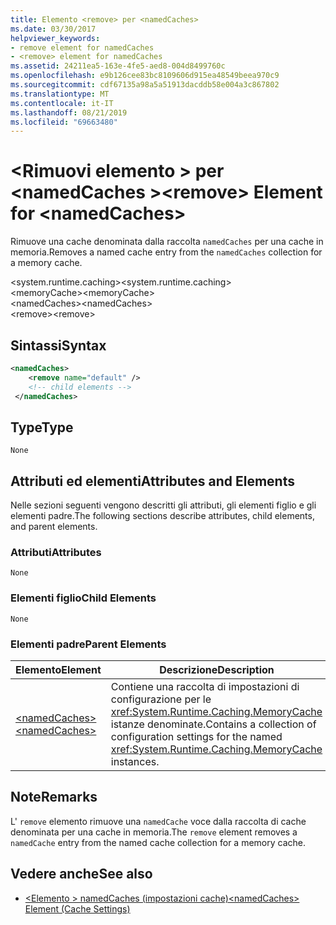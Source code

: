 ```yaml
---
title: Elemento <remove> per <namedCaches>
ms.date: 03/30/2017
helpviewer_keywords:
- remove element for namedCaches
- <remove> element for namedCaches
ms.assetid: 24211ea5-163e-4fe5-aed8-004d8499760c
ms.openlocfilehash: e9b126cee83bc8109606d915ea48549beea970c9
ms.sourcegitcommit: cdf67135a98a5a51913dacddb58e004a3c867802
ms.translationtype: MT
ms.contentlocale: it-IT
ms.lasthandoff: 08/21/2019
ms.locfileid: "69663480"
---
```

# <a name="remove-element-for-namedcaches"></a><span data-ttu-id="aee70-102">\<Rimuovi elemento > per \<namedCaches ></span><span class="sxs-lookup"><span data-stu-id="aee70-102">\<remove> Element for \<namedCaches></span></span>
<span data-ttu-id="aee70-103">Rimuove una cache denominata dalla raccolta `namedCaches` per una cache in memoria.</span><span class="sxs-lookup"><span data-stu-id="aee70-103">Removes a named cache entry from the `namedCaches` collection for a memory cache.</span></span>  
  
 <span data-ttu-id="aee70-104">\<system.runtime.caching></span><span class="sxs-lookup"><span data-stu-id="aee70-104">\<system.runtime.caching></span></span>  
<span data-ttu-id="aee70-105">\<memoryCache></span><span class="sxs-lookup"><span data-stu-id="aee70-105">\<memoryCache></span></span>  
<span data-ttu-id="aee70-106">\<namedCaches></span><span class="sxs-lookup"><span data-stu-id="aee70-106">\<namedCaches></span></span>  
<span data-ttu-id="aee70-107">\<remove></span><span class="sxs-lookup"><span data-stu-id="aee70-107">\<remove></span></span>  
  
## <a name="syntax"></a><span data-ttu-id="aee70-108">Sintassi</span><span class="sxs-lookup"><span data-stu-id="aee70-108">Syntax</span></span>  
  
```xml  
<namedCaches>  
    <remove name="default" />  
    <!-- child elements -->  
 </namedCaches>  
```  
  
## <a name="type"></a><span data-ttu-id="aee70-109">Type</span><span class="sxs-lookup"><span data-stu-id="aee70-109">Type</span></span>  
 `None`  
  
## <a name="attributes-and-elements"></a><span data-ttu-id="aee70-110">Attributi ed elementi</span><span class="sxs-lookup"><span data-stu-id="aee70-110">Attributes and Elements</span></span>  
 <span data-ttu-id="aee70-111">Nelle sezioni seguenti vengono descritti gli attributi, gli elementi figlio e gli elementi padre.</span><span class="sxs-lookup"><span data-stu-id="aee70-111">The following sections describe attributes, child elements, and parent elements.</span></span>  
  
### <a name="attributes"></a><span data-ttu-id="aee70-112">Attributi</span><span class="sxs-lookup"><span data-stu-id="aee70-112">Attributes</span></span>  
 `None`  
  
### <a name="child-elements"></a><span data-ttu-id="aee70-113">Elementi figlio</span><span class="sxs-lookup"><span data-stu-id="aee70-113">Child Elements</span></span>  
 `None`  
  
### <a name="parent-elements"></a><span data-ttu-id="aee70-114">Elementi padre</span><span class="sxs-lookup"><span data-stu-id="aee70-114">Parent Elements</span></span>  
  
|<span data-ttu-id="aee70-115">Elemento</span><span class="sxs-lookup"><span data-stu-id="aee70-115">Element</span></span>|<span data-ttu-id="aee70-116">Descrizione</span><span class="sxs-lookup"><span data-stu-id="aee70-116">Description</span></span>|  
|-------------|-----------------|  
|[<span data-ttu-id="aee70-117">\<namedCaches></span><span class="sxs-lookup"><span data-stu-id="aee70-117">\<namedCaches></span></span>](namedcaches-element-cache-settings.md)|<span data-ttu-id="aee70-118">Contiene una raccolta di impostazioni di configurazione per le <xref:System.Runtime.Caching.MemoryCache> istanze denominate.</span><span class="sxs-lookup"><span data-stu-id="aee70-118">Contains a collection of configuration settings for the named <xref:System.Runtime.Caching.MemoryCache> instances.</span></span>|  
  
## <a name="remarks"></a><span data-ttu-id="aee70-119">Note</span><span class="sxs-lookup"><span data-stu-id="aee70-119">Remarks</span></span>  
 <span data-ttu-id="aee70-120">L' `remove` elemento rimuove una `namedCache` voce dalla raccolta di cache denominata per una cache in memoria.</span><span class="sxs-lookup"><span data-stu-id="aee70-120">The `remove` element removes a `namedCache` entry from the named cache collection for a memory cache.</span></span>  
  
## <a name="see-also"></a><span data-ttu-id="aee70-121">Vedere anche</span><span class="sxs-lookup"><span data-stu-id="aee70-121">See also</span></span>

- [<span data-ttu-id="aee70-122">\<Elemento > namedCaches (impostazioni cache)</span><span class="sxs-lookup"><span data-stu-id="aee70-122">\<namedCaches> Element (Cache Settings)</span></span>](namedcaches-element-cache-settings.md)
